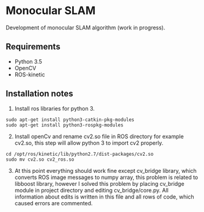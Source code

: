 # Monocular SLAM

Development of monocular SLAM algorithm (work in progress).

## Requirements

* Python 3.5
* OpenCV
* ROS-kinetic

## Installation notes

1) Install ros libraries for python 3.
```
sudo apt-get install python3-catkin-pkg-modules
sudo apt-get install python3-rospkg-modules
```
2) Install openCv and rename cv2.so file in ROS directory for example cv2.so, this step will allow python 3 to import cv2 properly.
```
cd /opt/ros/kinetic/lib/python2.7/dist-packages/cv2.so
sudo mv cv2.so cv2_ros.so
```
3) At this point everything should work fine except cv_bridge library, which converts ROS image messages to numpy array, this problem is
related to libboost library, however I solved this problem by placing cv_bridge module in project directory and editing cv_bridge/core.py. All information about edits is written in this file and all rows of code, which caused errors are commented.


